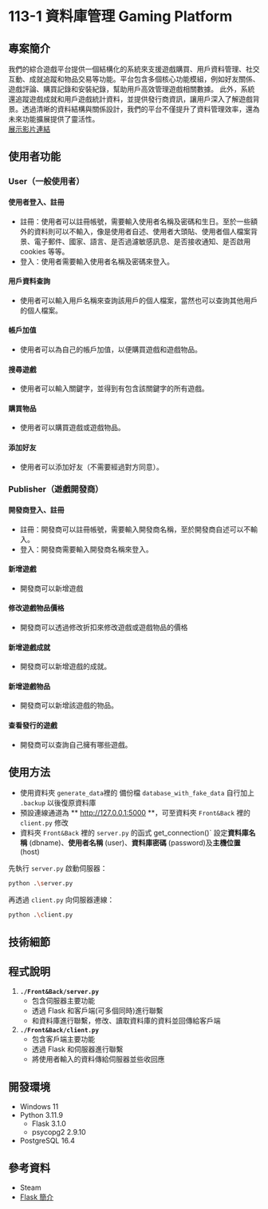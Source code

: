 # 113-1 資料庫管理 Gaming Platform
## 專案簡介
我們的綜合遊戲平台提供一個結構化的系統來支援遊戲購買、用戶資料管理、社交互動、成就追蹤和物品交易等功能。平台包含多個核心功能模組，例如好友關係、遊戲評論、購買記錄和安裝紀錄，幫助用戶高效管理遊戲相關數據。
此外，系統還追蹤遊戲成就和用戶遊戲統計資料，並提供發行商資訊，讓用戶深入了解遊戲背景。透過清晰的資料結構與關係設計，我們的平台不僅提升了資料管理效率，還為未來功能擴展提供了靈活性。  
[展示影片連結](https://example.com/video)

## 使用者功能
### User（一般使用者）
#### 使用者登入、註冊
- 註冊：使用者可以註冊帳號，需要輸入使用者名稱及密碼和生日。至於一些額外的資料則可以不輸入，像是使用者自述、使用者大頭貼、使用者個人檔案背景、電子郵件、國家、語言、是否過濾敏感訊息、是否接收通知、是否啟用 cookies 等等。
- 登入：使用者需要輸入使用者名稱及密碼來登入。
#### 用戶資料查詢
- 使用者可以輸入用戶名稱來查詢該用戶的個人檔案，當然也可以查詢其他用戶的個人檔案。
#### 帳戶加值
- 使用者可以為自己的帳戶加值，以便購買遊戲和遊戲物品。
#### 搜尋遊戲
- 使用者可以輸入關鍵字，並得到有包含該關鍵字的所有遊戲。
#### 購買物品
- 使用者可以購買遊戲或遊戲物品。
#### 添加好友
- 使用者可以添加好友（不需要經過對方同意）。

### Publisher（遊戲開發商）
#### 開發商登入、註冊
- 註冊：開發商可以註冊帳號，需要輸入開發商名稱，至於開發商自述可以不輸入。
- 登入：開發商需要輸入開發商名稱來登入。
#### 新增遊戲
- 開發商可以新增遊戲
#### 修改遊戲物品價格
- 開發商可以透過修改折扣來修改遊戲或遊戲物品的價格
#### 新增遊戲成就
- 開發商可以新增遊戲的成就。
#### 新增遊戲物品
- 開發商可以新增該遊戲的物品。
#### 查看發行的遊戲
- 開發商可以查詢自己擁有哪些遊戲。
## 使用方法
- 使用資料夾 `generate_data`裡的 備份檔 `database_with_fake_data` 自行加上 `.backup` 以後復原資料庫
- 預設連線通道為 ** http://127.0.0.1:5000 **，可至資料夾 `Front&Back` 裡的 `client.py` 修改
- 資料夾 `Front&Back` 裡的 `server.py` 的函式 
get_connection()` 設定**資料庫名稱** (dbname)、**使用者名稱** (user)、**資料庫密碼** (password)及**主機位置** (host)

先執行 `server.py` 啟動伺服器：

```bash
python .\server.py 
```

再透過 `client.py` 向伺服器連線：

```bash
python .\client.py 
```

## 技術細節
## 程式說明
1. **`./Front&Back/server.py`**
    - 包含伺服器主要功能
    - 透過 Flask 和客戶端(可多個同時)進行聯繫
    - 和資料庫進行聯繫，修改、讀取資料庫的資料並回傳給客戶端
2. **`./Front&Back/client.py`**
    - 包含客戶端主要功能
    - 透過 Flask 和伺服器進行聯繫
    - 將使用者輸入的資料傳給伺服器並些收回應

## 開發環境
- Windows 11
- Python 3.11.9
  - Flask 3.1.0
  - psycopg2 2.9.10
- PostgreSQL 16.4

## 參考資料
- Steam
- [Flask 簡介](https://devs.tw/post/448)
